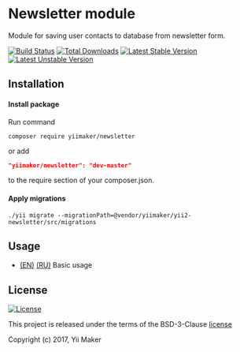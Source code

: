 Newsletter module
=================
Module for saving user contacts to database from newsletter form.

[![Build Status](https://travis-ci.org/yiimaker/yii2-newsletter.svg?branch=master)](https://travis-ci.org/yiimaker/yii2-newsletter)
[![Total Downloads](https://poser.pugx.org/yiimaker/yii2-newsletter/downloads)](https://packagist.org/packages/yiimaker/yii2-newsletter)
[![Latest Stable Version](https://poser.pugx.org/yiimaker/yii2-newsletter/v/stable)](https://packagist.org/packages/yiimaker/yii2-newsletter)
[![Latest Unstable Version](https://poser.pugx.org/yiimaker/yii2-newsletter/v/unstable)](https://packagist.org/packages/yiimaker/yii2-newsletter)

Installation
------------
#### Install package
Run command
```
composer require yiimaker/newsletter
```
or add
```json
"yiimaker/newsletter": "dev-master"
```
to the require section of your composer.json.

#### Apply migrations
```
./yii migrate --migrationPath=@vendor/yiimaker/yii2-newsletter/src/migrations
```

Usage
-----
* [(EN)](docs/en/basic-usage.md) [(RU)](docs/ru/basic-usage.md) Basic usage

License
-------
[![License](https://poser.pugx.org/yiimaker/yii2-newsletter/license)](https://packagist.org/packages/yiimaker/yii2-newsletter)

This project is released under the terms of the BSD-3-Clause [license](LICENSE)

Copyright (c) 2017, Yii Maker